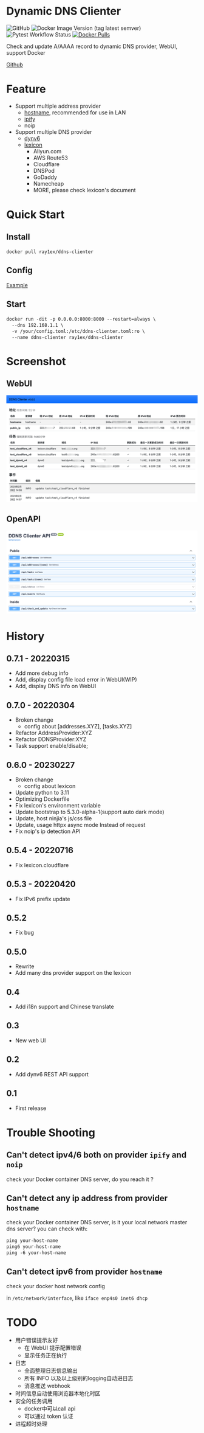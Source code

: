 # Dynamic DNS Clienter

![GitHub](https://img.shields.io/github/license/rexzhang/ddns-clienter)
![Docker Image Version (tag latest semver)](https://img.shields.io/docker/v/ray1ex/ddns-clienter/latest)
![Pytest Workflow Status](https://github.com/rexzhang/ddns-clienter/actions/workflows/check-pytest.yaml/badge.svg)
[![Docker Pulls](https://img.shields.io/docker/pulls/ray1ex/ddns-clienter)](https://hub.docker.com/r/ray1ex/ddns-clienter)

Check and update A/AAAA record to dynamic DNS provider, WebUI, support Docker

[Github](https://github.com/rexzhang/ddns-clienter)

# Feature

- Support multiple address provider
    - [hostname](https://docs.python.org/3/library/socket.html#socket.getaddrinfo), recommended for use in LAN
    - [ipify](https://www.ipify.org)
    - noip
- Support multiple DNS provider
    - [dynv6](https://dynv6.com/docs/apis)
    - [lexicon](https://dns-lexicon.readthedocs.io/en/latest/configuration_reference.html)
        - Aliyun.com
        - AWS Route53
        - Cloudflare
        - DNSPod
        - GoDaddy
        - Namecheap
        - MORE, please check lexicon's document

# Quick Start

## Install

```shell
docker pull ray1ex/ddns-clienter
```

## Config

[Example](https://github.com/rexzhang/ddns-clienter/blob/main/docs/config.toml)

## Start

```shell
docker run -dit -p 0.0.0.0:8000:8000 --restart=always \
  --dns 192.168.1.1 \
  -v /your/config.toml:/etc/ddns-clienter.toml:ro \
  --name ddns-clienter ray1ex/ddns-clienter
```

# Screenshot

## WebUI

![WebUI](https://github.com/rexzhang/ddns-clienter/blob/main/docs/image/Firefox_Screenshot_2023-02-28T07-42-35.420Z.png)

## OpenAPI

![OpenAPI](https://github.com/rexzhang/ddns-clienter/blob/main/docs/image/Firefox_Screenshot_2023-02-28T07-43-14.434Z.png)

# History

## 0.7.1 - 20220315

- Add more debug info
- Add, display config file load error in WebUI(WIP)
- Add, display DNS info on WebUI

## 0.7.0 - 20220304

- Broken change
    - config about [addresses.XYZ], [tasks.XYZ]
- Refactor AddressProvider:XYZ
- Refactor DDNSProvider:XYZ
- Task support enable/disable;

## 0.6.0 - 20230227

- Broken change
    - config about lexicon
- Update python to 3.11
- Optimizing Dockerfile
- Fix lexicon's environment variable
- Update bootstrap to 5.3.0-alpha-1(support auto dark mode)
- Update, host ninjia's js/css file
- Update, usage httpx async mode Instead of request
- Fix noip's ip detection API

## 0.5.4 - 20220716

- Fix lexicon.cloudflare

## 0.5.3 - 20220420

- Fix IPv6 prefix update

## 0.5.2

- Fix bug

## 0.5.0

- Rewrite
- Add many dns provider support on the lexicon

## 0.4

- Add i18n support and Chinese translate

## 0.3

- New web UI

## 0.2

- Add dynv6 REST API support

## 0.1

- First release

# Trouble Shooting

## Can't detect ipv4/6 both on provider `ipify` and `noip`

check your Docker container DNS server, do you reach it ?

## Can't detect any ip address from provider `hostname`

check your Docker container DNS server, is it your local network master dns server? you can check with:

```shell
ping your-host-name
ping6 your-host-name
ping -6 your-host-name
```

## Can't detect ipv6 from provider `hostname`

check your docker host network config

in `/etc/network/interface`, like `iface enp4s0 inet6 dhcp`

# TODO

- 用户错误提示友好
    - 在 WebUI 提示配置错误
    - 显示任务正在执行
- 日志
    - 全面整理日志信息输出
    - 所有 INFO 以及以上级别的logging自动进日志
    - 消息推送 webhook
- 时间信息自动使用浏览器本地化时区
- 安全的任务调用
    - docker中可以call api
    - 可以通过 token 认证
- 进程超时处理
